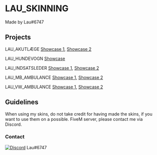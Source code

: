 # LAU_SKINNING

Made by Lau#6747

## Projects

LAU_AKUTLÆGE [Showcase 1](https://media.discordapp.net/attachments/607560290745188360/762212767104630814/mbakutlge1.JPG), [Showcase 2](https://media.discordapp.net/attachments/607560290745188360/762212767104630814/mbakutlge1.JPG)

LAU_HUNDEVOGN [Showcase](https://media.discordapp.net/attachments/607560290745188360/770291738148601876/unknown.png?width=1204&height=677)

LAU_INDSATSLEDER [Showcase 1](https://media.discordapp.net/attachments/607560290745188360/761861324355141632/mbindsatsleder1.JPG), [Showcase 2](https://media.discordapp.net/attachments/607560290745188360/761861326359363624/mbindsatsleder2.JPG)

LAU_MB_AMBULANCE [Showcase 1](https://media.discordapp.net/attachments/607560290745188360/761852524449103892/mbambulance1.JPG), [Showcase 2](https://media.discordapp.net/attachments/607560290745188360/761852524449103892/mbambulance1.JPG)

LAU_VW_AMBULANCE [Showcase 1](https://media.discordapp.net/attachments/544161436759490560/761622016809762826/vwambulance1.JPG), [Showcase 2](https://media.discordapp.net/attachments/544161436759490560/761622018863923200/vwambulance2.JPG)

## Guidelines


When using my skins, do not take credit for having made the skins, if you want to use them on a possible. FiveM server, please contact me via Discord.

### Contact

[![Discord](https://i.imgur.com/9GFVWqX.png)]( ) Lau#6747
